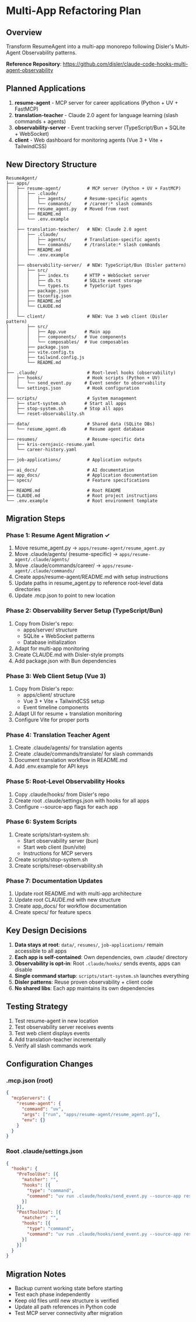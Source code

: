 # Multi-App Refactoring Plan

## Overview
Transform ResumeAgent into a multi-app monorepo following Disler's Multi-Agent Observability patterns.

**Reference Repository**: https://github.com/disler/claude-code-hooks-multi-agent-observability

## Planned Applications

1. **resume-agent** - MCP server for career applications (Python + UV + FastMCP)
2. **translation-teacher** - Claude 2.0 agent for language learning (slash commands + agents)
3. **observability-server** - Event tracking server (TypeScript/Bun + SQLite + WebSocket)
4. **client** - Web dashboard for monitoring agents (Vue 3 + Vite + TailwindCSS)

## New Directory Structure

```
ResumeAgent/
├── apps/
│   ├── resume-agent/          # MCP server (Python + UV + FastMCP)
│   │   ├── .claude/
│   │   │   ├── agents/       # Resume-specific agents
│   │   │   └── commands/     # /career:* slash commands
│   │   ├── resume_agent.py   # Moved from root
│   │   ├── README.md
│   │   └── .env.example
│   │
│   ├── translation-teacher/   # NEW: Claude 2.0 agent
│   │   ├── .claude/
│   │   │   ├── agents/       # Translation-specific agents
│   │   │   └── commands/     # /translate:* slash commands
│   │   ├── README.md
│   │   └── .env.example
│   │
│   ├── observability-server/  # NEW: TypeScript/Bun (Disler pattern)
│   │   ├── src/
│   │   │   ├── index.ts      # HTTP + WebSocket server
│   │   │   ├── db.ts         # SQLite event storage
│   │   │   └── types.ts      # TypeScript types
│   │   ├── package.json
│   │   ├── tsconfig.json
│   │   ├── README.md
│   │   └── CLAUDE.md
│   │
│   └── client/                # NEW: Vue 3 web client (Disler pattern)
│       ├── src/
│       │   ├── App.vue       # Main app
│       │   ├── components/   # Vue components
│       │   └── composables/  # Vue composables
│       ├── package.json
│       ├── vite.config.ts
│       ├── tailwind.config.js
│       └── README.md
│
├── .claude/                   # Root-level hooks (observability)
│   ├── hooks/                 # Hook scripts (Python + UV)
│   │   └── send_event.py     # Event sender to observability
│   └── settings.json          # Hook configuration
│
├── scripts/                   # System management
│   ├── start-system.sh       # Start all apps
│   ├── stop-system.sh        # Stop all apps
│   └── reset-observability.sh
│
├── data/                      # Shared data (SQLite DBs)
│   └── resume_agent.db       # Resume agent database
│
├── resumes/                   # Resume-specific data
│   ├── kris-cernjavic-resume.yaml
│   └── career-history.yaml
│
├── job-applications/          # Application outputs
│
├── ai_docs/                   # AI documentation
├── app_docs/                  # Application documentation
├── specs/                     # Feature specifications
│
├── README.md                  # Root README
├── CLAUDE.md                  # Root project instructions
└── .env.example               # Root environment template
```

## Migration Steps

### Phase 1: Resume Agent Migration ✓
1. Move resume_agent.py → `apps/resume-agent/resume_agent.py`
2. Move .claude/agents/ (resume-specific) → `apps/resume-agent/.claude/agents/`
3. Move .claude/commands/career/ → `apps/resume-agent/.claude/commands/`
4. Create apps/resume-agent/README.md with setup instructions
5. Update paths in resume_agent.py to reference root-level data directories
6. Update .mcp.json to point to new location

### Phase 2: Observability Server Setup (TypeScript/Bun)
1. Copy from Disler's repo:
   - apps/server/ structure
   - SQLite + WebSocket patterns
   - Database initialization
2. Adapt for multi-app monitoring
3. Create CLAUDE.md with Disler-style prompts
4. Add package.json with Bun dependencies

### Phase 3: Web Client Setup (Vue 3)
1. Copy from Disler's repo:
   - apps/client/ structure
   - Vue 3 + Vite + TailwindCSS setup
   - Event timeline components
2. Adapt UI for resume + translation monitoring
3. Configure Vite for proper ports

### Phase 4: Translation Teacher Agent
1. Create .claude/agents/ for translation agents
2. Create .claude/commands/translate/ for slash commands
3. Document translation workflow in README.md
4. Add .env.example for API keys

### Phase 5: Root-Level Observability Hooks
1. Copy .claude/hooks/ from Disler's repo
2. Create root .claude/settings.json with hooks for all apps
3. Configure --source-app flags for each app

### Phase 6: System Scripts
1. Create scripts/start-system.sh:
   - Start observability server (bun)
   - Start web client (bun/vite)
   - Instructions for MCP servers
2. Create scripts/stop-system.sh
3. Create scripts/reset-observability.sh

### Phase 7: Documentation Updates
1. Update root README.md with multi-app architecture
2. Update root CLAUDE.md with new structure
3. Create app_docs/ for workflow documentation
4. Create specs/ for feature specs

## Key Design Decisions

1. **Data stays at root**: `data/`, `resumes/`, `job-applications/` remain accessible to all apps
2. **Each app is self-contained**: Own dependencies, own .claude/ directory
3. **Observability is opt-in**: Root `.claude/hooks/` sends events, apps can disable
4. **Single command startup**: `scripts/start-system.sh` launches everything
5. **Disler patterns**: Reuse proven observability + client code
6. **No shared libs**: Each app maintains its own dependencies

## Testing Strategy

1. Test resume-agent in new location
2. Test observability server receives events
3. Test web client displays events
4. Add translation-teacher incrementally
5. Verify all slash commands work

## Configuration Changes

### .mcp.json (root)
```json
{
  "mcpServers": {
    "resume-agent": {
      "command": "uv",
      "args": ["run", "apps/resume-agent/resume_agent.py"],
      "env": {}
    }
  }
}
```

### Root .claude/settings.json
```json
{
  "hooks": {
    "PreToolUse": [{
      "matcher": "",
      "hooks": [{
        "type": "command",
        "command": "uv run .claude/hooks/send_event.py --source-app resume-agent --event-type PreToolUse --summarize"
      }]
    }],
    "PostToolUse": [{
      "matcher": "",
      "hooks": [{
        "type": "command",
        "command": "uv run .claude/hooks/send_event.py --source-app resume-agent --event-type PostToolUse --summarize"
      }]
    }]
  }
}
```

## Migration Notes

- Backup current working state before starting
- Test each phase independently
- Keep old files until new structure is verified
- Update all path references in Python code
- Test MCP server connectivity after migration
